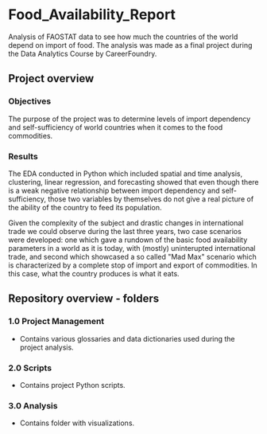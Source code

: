 # Food_Availability_Report
Analysis of FAOSTAT data to see how much the countries of the world depend on import of food.
The analysis was made as a final project during the Data Analytics Course by CareerFoundry.


## Project overview

### Objectives
The purpose of the project was to determine levels of import dependency and self-sufficiency of world countries when it comes to the food commodities.
### Results
The EDA conducted in Python which included spatial and time analysis, clustering, linear regression, and forecasting showed that even though there is a weak negative relationship between import dependency and self-sufficiency, those two variables by themselves do not give a real picture of the ability of the country to feed its population.

Given the complexity of the subject and drastic changes in international trade we could observe during the last three years, two case scenarios were developed: one which gave a rundown of the basic food availability parameters in a world as it is today, with (mostly) uninterupted international trade, and second which showcased a so called "Mad Max" scenario which is characterized by a complete stop of import and export of commodities. In this case, what the country produces is what it eats.


## Repository overview - folders

### 1.0 Project Management
- Contains various glossaries and data dictionaries used during the project analysis.
### 2.0 Scripts
- Contains project Python scripts.
### 3.0 Analysis
- Contains folder with visualizations.
